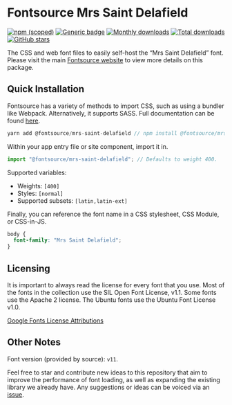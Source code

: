 # Fontsource Mrs Saint Delafield

[![npm (scoped)](https://img.shields.io/npm/v/@fontsource/mrs-saint-delafield?color=brightgreen)](https://www.npmjs.com/package/@fontsource/mrs-saint-delafield) [![Generic badge](https://img.shields.io/badge/fontsource-passing-brightgreen)](https://github.com/fontsource/fontsource) [![Monthly downloads](https://badgen.net/npm/dm/@fontsource/mrs-saint-delafield)](https://github.com/fontsource/fontsource) [![Total downloads](https://badgen.net/npm/dt/@fontsource/mrs-saint-delafield)](https://github.com/fontsource/fontsource) [![GitHub stars](https://img.shields.io/github/stars/fontsource/fontsource.svg?style=social&label=Star)](https://github.com/fontsource/fontsource/stargazers)

The CSS and web font files to easily self-host the “Mrs Saint Delafield” font. Please visit the main [Fontsource website](https://fontsource.org/fonts/mrs-saint-delafield) to view more details on this package.

## Quick Installation

Fontsource has a variety of methods to import CSS, such as using a bundler like Webpack. Alternatively, it supports SASS. Full documentation can be found [here](https://fontsource.org/docs/introduction).

```javascript
yarn add @fontsource/mrs-saint-delafield // npm install @fontsource/mrs-saint-delafield
```

Within your app entry file or site component, import it in.

```javascript
import "@fontsource/mrs-saint-delafield"; // Defaults to weight 400.
```

Supported variables:

- Weights: `[400]`
- Styles: `[normal]`
- Supported subsets: `[latin,latin-ext]`

Finally, you can reference the font name in a CSS stylesheet, CSS Module, or CSS-in-JS.

```css
body {
  font-family: "Mrs Saint Delafield";
}
```

## Licensing

It is important to always read the license for every font that you use.
Most of the fonts in the collection use the SIL Open Font License, v1.1. Some fonts use the Apache 2 license. The Ubuntu fonts use the Ubuntu Font License v1.0.

[Google Fonts License Attributions](https://fonts.google.com/attribution)

## Other Notes

Font version (provided by source): `v11`.

Feel free to star and contribute new ideas to this repository that aim to improve the performance of font loading, as well as expanding the existing library we already have. Any suggestions or ideas can be voiced via an [issue](https://github.com/fontsource/fontsource/issues).
